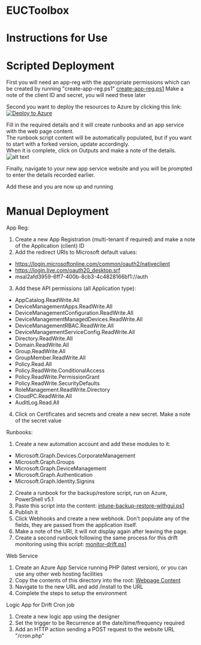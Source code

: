 # EUCToolbox
# Instructions for Use

# Scripted Deployment

First you will need an app-reg with the appropriate permissions which can be created by running "create-app-reg.ps1"
[create-app-reg.ps1](https://raw.githubusercontent.com/qoole/EUCToolbox/refs/heads/main/Intune-Manage/Install%20Scripts/create-app-reg.ps1)
  Make a note of the client ID and secret, you will need these later

Second you want to deploy the resources to Azure by clicking this link:
[![Deploy to Azure](https://aka.ms/deploytoazurebutton)](https://portal.azure.com/#create/Microsoft.Template/uri/https%3A%2F%2Fraw.githubusercontent.com%2Fqoole%2FEUCToolbox%2Fmain%2FIntune-Manage%2FInstall%2520Scripts%2Farm-template.json)

Fill in the required details and it will create runbooks and an app service with the web page content.  
The runbook script content will be automatically populated, but if you want to start with a forked version, update accordingly.  
When it is complete, click on Outputs and make a note of the details.  
![alt text](https://euctoolbox.com/images/outputs-image.jpg)  

Finally, navigate to your new app service website and you will be prompted to enter the details recorded earlier.  


Add these and you are now up and running

  
# Manual Deployment

App Reg:
1) Create a new App Registration (multi-tenant if required) and make a note of the Application (client) ID
2) Add the redirect URIs to Microsoft default values:
- https://login.microsoftonline.com/common/oauth2/nativeclient
- https://login.live.com/oauth20_desktop.srf
- msal2afd3959-6ff7-400b-8cb3-4c4828166bf1://auth
3) Add these API permissions (all Application type):
- AppCatalog.ReadWrite.All
- DeviceManagementApps.ReadWrite.All
- DeviceManagementConfiguration.ReadWrite.All
- DeviceManagementManagedDevices.ReadWrite.All
- DeviceManagementRBAC.ReadWrite.All
- DeviceManagementServiceConfig.ReadWrite.All
- Directory.ReadWrite.All
- Domain.ReadWrite.All
- Group.ReadWrite.All
- GroupMember.ReadWrite.All
- Policy.Read.All
- Policy.ReadWrite.ConditionalAccess
- Policy.ReadWrite.PermissionGrant
- Policy.ReadWrite.SecurityDefaults
- RoleManagement.ReadWrite.Directory
- CloudPC.ReadWrite.All
- AuditLog.Read.All
4) Click on Certificates and secrets and create a new secret.  Make a note of the secret value

Runbooks:
1) Create a new automation account and add these modules to it:
- Microsoft.Graph.Devices.CorporateManagement
- Microsoft.Graph.Groups
- Microsoft.Graph.DeviceManagement
- Microsoft.Graph.Authentication
- Microsoft.Graph.Identity.Signins
2) Create a runbook for the backup/restore script, run on Azure, PowerShell v5.1
3) Paste this script into the content:
[intune-backup-restore-withgui.ps1](https://raw.githubusercontent.com/qoole/EUCToolbox/main/Intune-Manage/Runbook%20Script/intune-backup-restore-withgui.ps1)
4) Publish it
5) Click Webhooks and create a new webhook.  Don't populate any of the fields, they are passed from the application itself.
6) Make a note of the URI, it will not display again after leaving the page.
7) Create a second runbook following the same process for this drift monitoring using this script:
[monitor-drift.ps1](https://raw.githubusercontent.com/qoole/EUCToolbox/main/Intune-Manage/Runbook%20Script/monitor-drift.ps1)


Web Service
1) Create an Azure App Service running PHP (latest version), or you can use any other web hosting facilities
2) Copy the contents of this directory into the root:
[Webpage Content](https://github.com/qoole/EUCToolbox/tree/main/Intune-Manage/Webpage%20Content)
3) Navigate to the new URL and add /install to the URL
4) Complete the steps to setup the environment

Logic App for Drift Cron job
1) Create a new logic app using the designer
2) Set the trigger to be Recurrence at the date/time/frequency required
3) Add an HTTP action sending a POST request to the website URL "/cron.php"


